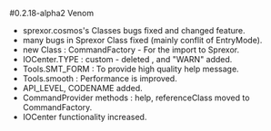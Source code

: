 #0.2.18-alpha2 Venom 

- sprexor.cosmos's Classes bugs fixed and changed feature.
- many bugs in Sprexor Class fixed (mainly conflit of EntryMode).
- new Class : CommandFactory - For the import to Sprexor.
- IOCenter.TYPE : custom - deleted , and "WARN" added.
- Tools.SMT_FORM : To provide high quality help message.
- Tools.smooth : Performance is improved.
- API_LEVEL, CODENAME added.
- CommandProvider methods : help, referenceClass moved to CommandFactory.
- IOCenter functionality increased.
